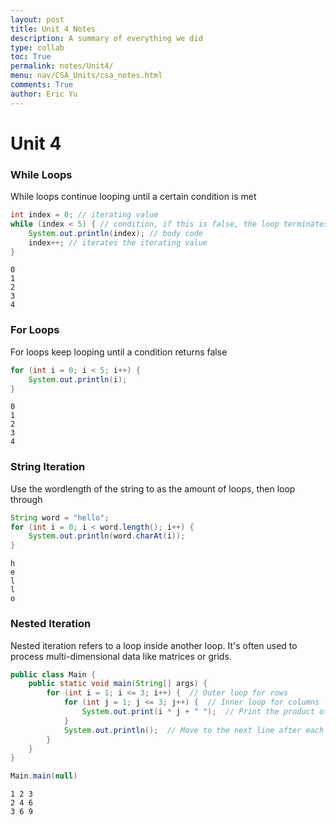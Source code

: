 ```yaml
---
layout: post
title: Unit 4 Notes
description: A summary of everything we did
type: collab
toc: True
permalink: notes/Unit4/
menu: nav/CSA_Units/csa_notes.html
comments: True
author: Eric Yu
---
```


# Unit 4

### While Loops

While loops continue looping until a certain condition is met


```Java
int index = 0; // iterating value
while (index < 5) { // condition, if this is false, the loop terminates
    System.out.println(index); // body code
    index++; // iterates the iterating value
}
```

    0
    1
    2
    3
    4


### For Loops

For loops keep looping until a condition returns false


```Java
for (int i = 0; i < 5; i++) {
    System.out.println(i);
}
```

    0
    1
    2
    3
    4


### String Iteration 

Use the wordlength of the string to as the amount of loops, then loop through 


```Java
String word = "hello";
for (int i = 0; i < word.length(); i++) {
    System.out.println(word.charAt(i));
}
```

    h
    e
    l
    l
    o


### Nested Iteration

Nested iteration refers to a loop inside another loop. It's often used to process multi-dimensional data like matrices or grids.


```Java
public class Main {
    public static void main(String[] args) {
        for (int i = 1; i <= 3; i++) {  // Outer loop for rows
            for (int j = 1; j <= 3; j++) {  // Inner loop for columns
                System.out.print(i * j + " ");  // Print the product of i and j
            }
            System.out.println();  // Move to the next line after each row
        }
    }
}

Main.main(null)
```

    1 2 3 
    2 4 6 
    3 6 9 

